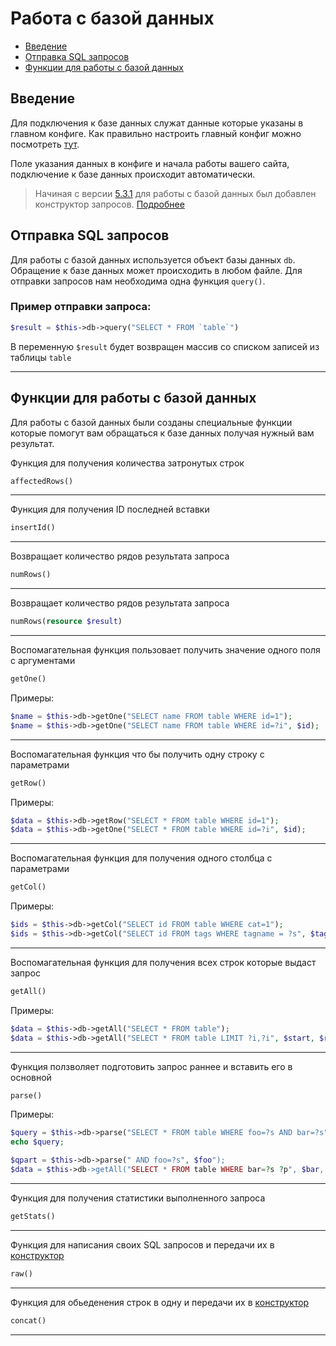 # Работа с базой данных

- [Введение](#Введение)
- [Отправка SQL запросов](#Отправка-SQL-запросов)
- [Функции для работы с базой данных](#Функции-для-работы-с-базой-данных)

<a name="Введение"></a>
## Введение

Для подключения к базе данных служат данные которые указаны в главном конфиге. Как правильно настроить главный конфиг можно посмотреть <a href="/docs/5.6/configs">тут</a>.

Поле указания данных в конфиге и начала работы вашего сайта, подключение к базе данных происходит автоматически.

> Начиная с версии <a href="https://github.com/maksa988/MyUCP/releases/tag/v5.3.1">5.3.1</a> для работы с базой данных был добавлен конструктор запросов. <a href="/docs/5.6/builder">Подробнее</a>

<a name="Отправка-SQL-запросов"></a>
## Отправка SQL запросов

Для работы с базой данных используется объект базы данных `db`. Обращение к базе данных может происходить в любом файле. Для отправки запросов нам необходима одна функция `query()`.

### Пример отправки запроса:

```php
$result = $this->db->query("SELECT * FROM `table`")
```

В переменную `$result` будет возвращен массив со списком записей из таблицы `table`

<hr>

<a name="Функции-для-работы-с-базой-данных"></a>
## Функции для работы с базой данных

Для работы с базой данных были созданы специальные функции которые помогут вам обращаться к базе данных получая нужный вам результат.

Функция для получения количества затронутых строк
```php
affectedRows()
```

<hr>

Функция для получения ID последней вставки
```php
insertId()
```

<hr>

Возвращает количество рядов результата запроса
```php
numRows()
```

<hr>

Возвращает количество рядов результата запроса
```php
numRows(resource $result)
```

<hr>

Воспомагательная функция пользовает получить значение одного поля с аргументами
```php
getOne()
```

Примеры:

```php
$name = $this->db->getOne("SELECT name FROM table WHERE id=1");
$name = $this->db->getOne("SELECT name FROM table WHERE id=?i", $id);
```

<hr>

Воспомагательная функция что бы получить одну строку с параметрами
```php
getRow()
```

Примеры:

```php
$data = $this->db->getRow("SELECT * FROM table WHERE id=1");
$data = $this->db->getOne("SELECT * FROM table WHERE id=?i", $id);
```

<hr>

Воспомагательная функция для получения одного столбца с параметрами
```php
getCol()
```

Примеры:

```php
$ids = $this->db->getCol("SELECT id FROM table WHERE cat=1");
$ids = $this->db->getCol("SELECT id FROM tags WHERE tagname = ?s", $tag);
```

<hr>

Воспомагательная функция для получения всех строк которые выдаст запрос
```php
getAll()
```

Примеры:

```php
$data = $this->db->getAll("SELECT * FROM table");
$data = $this->db->getAll("SELECT * FROM table LIMIT ?i,?i", $start, $rows);
```

<hr>

Функция ползволяет подготовить запрос раннее и вставить его в основной
```php
parse()
```

Примеры:

```php
$query = $this->db->parse("SELECT * FROM table WHERE foo=?s AND bar=?s", $foo, $bar);
echo $query;

$qpart = $this->db->parse(" AND foo=?s", $foo");
$data = $this->db->getAll("SELECT * FROM table WHERE bar=?s ?p", $bar, $qpart);
```

<hr>

Функция для получения статистики выполненного запроса
```php
getStats()
```

<hr>

Функция для написания своих SQL запросов и передачи их в <a href="/docs/5.7/builder">конструктор</a>
```php
raw()
```

<hr>

Функция для обьеденения строк в одну и передачи их в <a href="/docs/5.7/builder">конструктор</a>
```php
concat()
```

<hr>